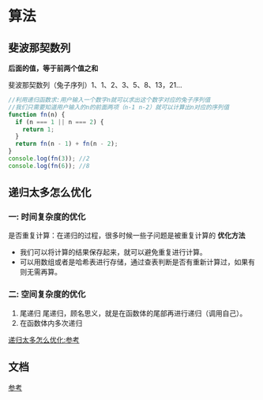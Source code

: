 # 算法

## 斐波那契数列

**后面的值，等于前两个值之和**

斐波那契数列（兔子序列）1、1、2、3、5、8、13，21…

```js
//利用递归函数求:用户输入一个数字n就可以求出这个数字对应的兔子序列值
//我们只需要知道用户输入的n的前面两项（n-1 n-2）就可以计算出n对应的序列值
function fn(n) {
  if (n === 1 || n === 2) {
    return 1;
  }
  return fn(n - 1) + fn(n - 2);
}
console.log(fn(3)); //2
console.log(fn(6)); //8
```

## 递归太多怎么优化

### 一: 时间复杂度的优化

是否重复计算：在递归的过程，很多时候一些子问题是被重复计算的
**优化方法**

- 我们可以将计算的结果保存起来，就可以避免重复进行计算。
- 可以用数组或者是哈希表进行存储，通过查表判断是否有重新计算过，如果有则无需再算。

### 二: 空间复杂度的优化

1. 尾递归
   尾递归，顾名思义，就是在函数体的尾部再进行递归（调用自己）。
2. 在函数体内多次递归

[递归太多怎么优化:参考](https://blog.csdn.net/Mutonix6/article/details/115910658)

## 文档

[参考](https://blog.csdn.net/Better_Xing/article/details/114937915)
